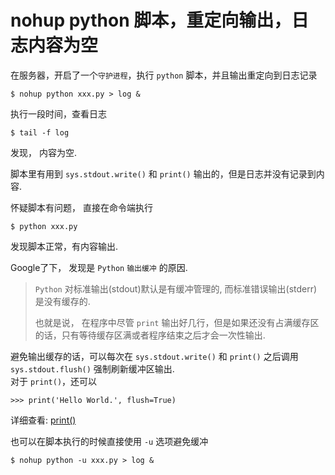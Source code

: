 nohup python 脚本，重定向输出，日志内容为空
===========================================

在服务器，开启了一个`守护进程`，执行 `python` 脚本，并且输出重定向到日志记录
```
$ nohup python xxx.py > log &
```

执行一段时间，查看日志
```
$ tail -f log
```
发现， 内容为空.

脚本里有用到 `sys.stdout.write()` 和 `print()` 输出的，但是日志并没有记录到内容.  

怀疑脚本有问题， 直接在命令端执行
```
$ python xxx.py
```
发现脚本正常，有内容输出.

Google了下， 发现是 `Python` `输出缓冲` 的原因.
> `Python` 对标准输出(stdout)默认是有缓冲管理的, 而标准错误输出(stderr)是没有缓存的.
>
> 也就是说， 在程序中尽管 `print` 输出好几行，但是如果还没有占满缓存区的话，只有等待缓存区满或者程序结束之后才会一次性输出.

避免输出缓存的话，可以每次在 `sys.stdout.write()` 和 `print()` 之后调用 `sys.stdout.flush()` 强制刷新缓冲区输出.  
对于 `print()`，还可以
```
>>> print('Hello World.', flush=True)
```
详细查看: [print()](https://docs.python.org/3/library/functions.html#print)

也可以在脚本执行的时候直接使用 `-u` 选项避免缓冲
```
$ nohup python -u xxx.py > log &
```
